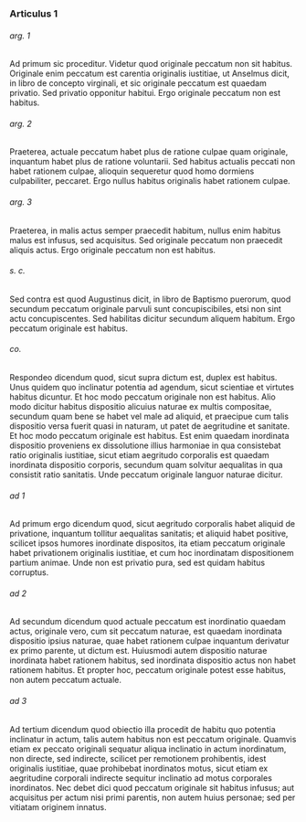 ### Articulus 1

###### arg. 1
Ad primum sic proceditur. Videtur quod originale peccatum non sit habitus. Originale enim peccatum est carentia originalis iustitiae, ut Anselmus dicit, in libro de concepto virginali, et sic originale peccatum est quaedam privatio. Sed privatio opponitur habitui. Ergo originale peccatum non est habitus.

###### arg. 2
Praeterea, actuale peccatum habet plus de ratione culpae quam originale, inquantum habet plus de ratione voluntarii. Sed habitus actualis peccati non habet rationem culpae, alioquin sequeretur quod homo dormiens culpabiliter, peccaret. Ergo nullus habitus originalis habet rationem culpae.

###### arg. 3
Praeterea, in malis actus semper praecedit habitum, nullus enim habitus malus est infusus, sed acquisitus. Sed originale peccatum non praecedit aliquis actus. Ergo originale peccatum non est habitus.

###### s. c.
Sed contra est quod Augustinus dicit, in libro de Baptismo puerorum, quod secundum peccatum originale parvuli sunt concupiscibiles, etsi non sint actu concupiscentes. Sed habilitas dicitur secundum aliquem habitum. Ergo peccatum originale est habitus.

###### co.
Respondeo dicendum quod, sicut supra dictum est, duplex est habitus. Unus quidem quo inclinatur potentia ad agendum, sicut scientiae et virtutes habitus dicuntur. Et hoc modo peccatum originale non est habitus. Alio modo dicitur habitus dispositio alicuius naturae ex multis compositae, secundum quam bene se habet vel male ad aliquid, et praecipue cum talis dispositio versa fuerit quasi in naturam, ut patet de aegritudine et sanitate. Et hoc modo peccatum originale est habitus. Est enim quaedam inordinata dispositio proveniens ex dissolutione illius harmoniae in qua consistebat ratio originalis iustitiae, sicut etiam aegritudo corporalis est quaedam inordinata dispositio corporis, secundum quam solvitur aequalitas in qua consistit ratio sanitatis. Unde peccatum originale languor naturae dicitur.

###### ad 1
Ad primum ergo dicendum quod, sicut aegritudo corporalis habet aliquid de privatione, inquantum tollitur aequalitas sanitatis; et aliquid habet positive, scilicet ipsos humores inordinate dispositos, ita etiam peccatum originale habet privationem originalis iustitiae, et cum hoc inordinatam dispositionem partium animae. Unde non est privatio pura, sed est quidam habitus corruptus.

###### ad 2
Ad secundum dicendum quod actuale peccatum est inordinatio quaedam actus, originale vero, cum sit peccatum naturae, est quaedam inordinata dispositio ipsius naturae, quae habet rationem culpae inquantum derivatur ex primo parente, ut dictum est. Huiusmodi autem dispositio naturae inordinata habet rationem habitus, sed inordinata dispositio actus non habet rationem habitus. Et propter hoc, peccatum originale potest esse habitus, non autem peccatum actuale.

###### ad 3
Ad tertium dicendum quod obiectio illa procedit de habitu quo potentia inclinatur in actum, talis autem habitus non est peccatum originale. Quamvis etiam ex peccato originali sequatur aliqua inclinatio in actum inordinatum, non directe, sed indirecte, scilicet per remotionem prohibentis, idest originalis iustitiae, quae prohibebat inordinatos motus, sicut etiam ex aegritudine corporali indirecte sequitur inclinatio ad motus corporales inordinatos. Nec debet dici quod peccatum originale sit habitus infusus; aut acquisitus per actum nisi primi parentis, non autem huius personae; sed per vitiatam originem innatus.

